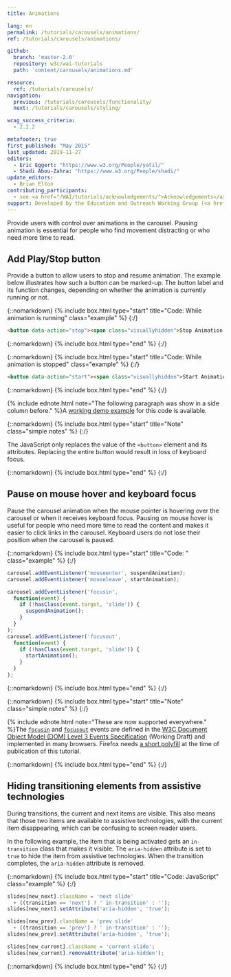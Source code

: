 ```yaml
---
title: Animations

lang: en
permalink: /tutorials/carousels/animations/
ref: /tutorials/carousels/animations/

github:
  branch: 'master-2.0'
  repository: w3c/wai-tutorials
  path: 'content/carousels/animations.md'

resource:
  ref: /tutorials/carousels/
navigation:
  previous: /tutorials/carousels/functionality/
  next: /tutorials/carousels/styling/

wcag_success_criteria:
  - 2.2.2

metafooter: true
first_published: "May 2015"
last_updated: 2019-11-27
editors:
  - Eric Eggert: "https://www.w3.org/People/yatil/"
  - Shadi Abou-Zahra: "https://www.w3.org/People/shadi/"
update_editors:
  - Brian Elton
contributing_participants:
  - see <a href="/WAI/tutorials/acknowledgements/">Acknowledgements</a>
support: Developed by the Education and Outreach Working Group (<a href="https://www.w3.org/groups/wg/eowg">EOWG</a>). Developed with support from the <a href="https://www.w3.org/WAI/ACT/">WAI-ACT project</a>, co-funded by the <strong>European Commission <abbr title="Information Society Technologies">IST</abbr> Programme</strong>.
---
```


Provide users with control over animations in the carousel. Pausing animation is essential for people who find movement distracting or who need more time to read.

## Add Play/Stop button

Provide a button to allow users to stop and resume animation. The example below illustrates how such a button can be marked-up. The button label and its function changes, depending on whether the animation is currently running or not.

{::nomarkdown}
{% include box.html type="start" title="Code: While animation is running" class="example" %}
{:/}

~~~html
<button data-action="stop"><span class="visuallyhidden">Stop Animation </span>￭</button>
~~~

{::nomarkdown}
{% include box.html type="end" %}
{:/}

{::nomarkdown}
{% include box.html type="start" title="Code: While animation is stopped" class="example" %}
{:/}

~~~html
<button data-action="start"><span class="visuallyhidden">Start Animation </span>▶</button>
~~~

{::nomarkdown}
{% include box.html type="end" %}
{:/}


{% include ednote.html note="The following paragraph was show in a side column before." %}A [working demo example](/tutorials/carousels/working-example/) for this code is available.

{::nomarkdown}
{% include box.html type="start" title="Note" class="simple notes" %}
{:/}

The JavaScript only replaces the value of the `<button>` element and its attributes. Replacing the entire button would result in loss of keyboard focus.

{::nomarkdown}
{% include box.html type="end" %}
{:/}

## Pause on mouse hover and keyboard focus

Pause the carousel animation when the mouse pointer is hovering over the carousel or when it receives keyboard focus. Pausing on mouse hover is useful for people who need more time to read the content and makes it easier to click links in the carousel. Keyboard users do not lose their position when the carousel is paused.

{::nomarkdown}
{% include box.html type="start" title="Code: " class="example" %}
{:/}

~~~js
carousel.addEventListener('mouseenter', suspendAnimation);
carousel.addEventListener('mouseleave', startAnimation);

carousel.addEventListener('focusin',
  function(event) {
    if (!hasClass(event.target, 'slide')) {
      suspendAnimation();
    }
  }
);
carousel.addEventListener('focusout',
  function(event) {
    if (!hasClass(event.target, 'slide')) {
      startAnimation();
    }
  }
);
~~~

{::nomarkdown}
{% include box.html type="end" %}
{:/}

{::nomarkdown}
{% include box.html type="start" title="Note" class="simple notes" %}
{:/}

{% include ednote.html note="These are now supported everywhere." %}The [`focusin`](/tutorials/carousels/https://www.w3.org/TR/DOM-Level-3-Events/#event-type-focusIn) and [`focusout`](https://www.w3.org/TR/DOM-Level-3-Events/#event-type-focusout) events are defined in the [W3C Document Object Model (DOM) Level 3 Events Specification](https://www.w3.org/TR/DOM-Level-3-Events/) (Working Draft) and implemented in many browsers. Firefox needs [a short polyfill](full-code/) at the time of publication of this tutorial.

{::nomarkdown}
{% include box.html type="end" %}
{:/}

## Hiding transitioning elements from assistive technologies

During transitions, the current and next items are visible. This also means that those two items are available to assistive technologies, with the current item disappearing, which can be confusing to screen reader users.

In the following example, the item that is being activated gets an `in-transition` class that makes it visible. The `aria-hidden` attribute is set to `true` to hide the item from assistive technologies. When the transition completes, the `aria-hidden` attribute is removed.

{::nomarkdown}
{% include box.html type="start" title="Code: JavaScript" class="example" %}
{:/}

~~~js
slides[new_next].className = 'next slide'
  + ((transition == 'next') ? ' in-transition' : '');
slides[new_next].setAttribute('aria-hidden', 'true');

slides[new_prev].className = 'prev slide'
  + ((transition == 'prev') ? ' in-transition' : '');
slides[new_prev].setAttribute('aria-hidden', 'true');

slides[new_current].className = 'current slide';
slides[new_current].removeAttribute('aria-hidden');
~~~

{::nomarkdown}
{% include box.html type="end" %}
{:/}
